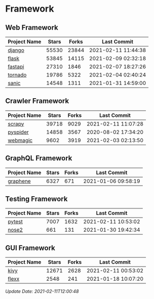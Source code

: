 # Framework

## Web Framework
| Project Name | Stars | Forks | Last Commit |
| ------------ | ----- | ----- | ----------- |
| [django](https://github.com/django/django) | 55530 | 23844 | 2021-02-11 11:44:38 |
| [flask](https://github.com/pallets/flask) | 53845 | 14115 | 2021-02-09 02:32:18 |
| [fastapi](https://github.com/tiangolo/fastapi) | 27310 | 1846 | 2021-02-07 18:27:26 |
| [tornado](https://github.com/tornadoweb/tornado) | 19786 | 5322 | 2021-02-04 02:40:24 |
| [sanic](https://github.com/sanic-org/sanic) | 14548 | 1311 | 2021-01-31 14:59:00 |

## Crawler Framework
| Project Name | Stars | Forks | Last Commit |
| ------------ | ----- | ----- | ----------- |
| [scrapy](https://github.com/scrapy/scrapy) | 39718 | 9029 | 2021-02-11 11:07:28 |
| [pyspider](https://github.com/binux/pyspider) | 14858 | 3567 | 2020-08-02 17:34:20 |
| [webmagic](https://github.com/code4craft/webmagic) | 9602 | 3919 | 2021-02-03 02:13:50 |

## GraphQL Framework
| Project Name | Stars | Forks | Last Commit |
| ------------ | ----- | ----- | ----------- |
| [graphene](https://github.com/graphql-python/graphene) | 6327 | 671 | 2021-01-06 09:58:19 |

## Testing Framework
| Project Name | Stars | Forks | Last Commit |
| ------------ | ----- | ----- | ----------- |
| [pytest](https://github.com/pytest-dev/pytest) | 7007 | 1632 | 2021-02-11 10:53:02 |
| [nose2](https://github.com/nose-devs/nose2) | 661 | 131 | 2021-01-30 19:42:34 |

## GUI Framework
| Project Name | Stars | Forks | Last Commit |
| ------------ | ----- | ----- | ----------- |
| [kivy](https://github.com/kivy/kivy) | 12671 | 2628 | 2021-02-11 00:53:02 |
| [flexx](https://github.com/flexxui/flexx) | 2548 | 241 | 2021-01-18 10:07:20 |

*Update Date: 2021-02-11T12:00:48*